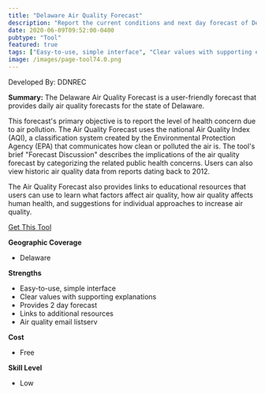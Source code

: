 ```yaml
---
title: "Delaware Air Quality Forecast"
description: "Report the current conditions and next day forecast of Delaware Air Quality."
date: 2020-06-09T09:52:00-0400
pubtype: "Tool"
featured: true
tags: ["Easy-to-use, simple interface", "Clear values with supporting explanations", "Provides 2 day forecast", "Links to additional resources", "Air quality email listserv"]
image: /images/page-tool74.0.png
---
```

Developed By: DDNREC

**Summary:** The Delaware Air Quality Forecast is a user-friendly forecast that provides daily air quality forecasts for the state of Delaware.

This forecast's primary objective is to report the level of health concern due to air pollution. The Air Quality Forecast uses the national Air Quality Index (AQI), a classification system created by the Environmental Protection Agency (EPA) that communicates how clean or polluted the air is. The tool's brief "Forecast Discussion" describes the implications of the air quality forecast by categorizing the related public health concerns.  Users can also view historic air quality data from reports dating back to 2012. 

The Air Quality Forecast also provides links to educational resources that users can use to learn what factors affect air quality, how air quality affects human health, and suggestions for individual approaches to increase air quality.

<a href="https://dnrec.alpha.delaware.gov/air/quality/forecast/" target="_blank">Get This Tool</a>

__**Geographic Coverage**__
-  Delaware

__**Strengths**__
-  Easy-to-use, simple interface
-   Clear values with supporting explanations
-   Provides 2 day forecast
-   Links to additional resources
-   Air quality email listserv

__**Cost**__
- Free

__**Skill Level**__
- Low
